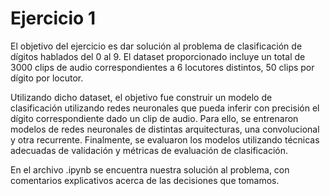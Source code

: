 # Ejercicio 1

El objetivo del ejercicio es dar solución al problema de clasificación de dígitos hablados del 0 al 9. El dataset proporcionado incluye un total de 3000 clips de audio correspondientes a 6 locutores distintos, 50 clips por dígito por locutor.

Utilizando dicho dataset, el objetivo fue construir un modelo de clasificación utilizando redes neuronales que pueda inferir con precisión el dígito correspondiente dado un clip de audio. Para ello, se entrenaron modelos de redes neuronales de distintas arquitecturas, una convolucional y otra recurrente. Finalmente, se evaluaron los modelos utilizando técnicas adecuadas de validación y métricas de evaluación de clasificación.

En el archivo .ipynb se encuentra nuestra solución al problema, con comentarios explicativos acerca de las decisiones que tomamos.

